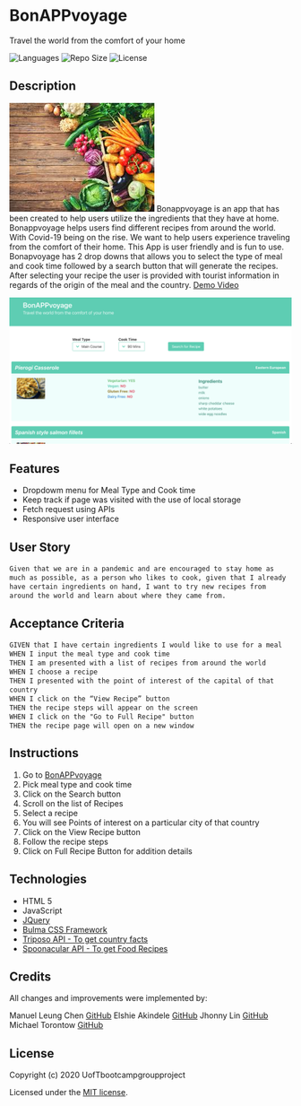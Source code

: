 # BonAPPvoyage
Travel the world from the comfort of your home

![Languages](https://img.shields.io/github/languages/top/UofTbootcampgroupproject/bonAPPvoyage) ![Repo Size](https://img.shields.io/github/repo-size/UofTbootcampgroupproject/bonAPPvoyage) ![License](https://img.shields.io/github/license/UofTbootcampgroupproject/bonAPPvoyage)

## Description

![Food](./assets/images/food-image.jpg)
Bonappvoyage is an app that has been created to help users utilize the ingredients that they have at home. Bonappvoyage helps users find different recipes from around the world. With Covid-19 being on the rise. We want to help users experience traveling from the comfort of their home. This App is user friendly and is fun to use. Bonapvoyage has 2 drop downs that allows you to select the type of meal and cook time followed by a search button that will generate the recipes. After selecting your recipe the user is provided with tourist information in regards of the origin of the meal and the country.
[Demo Video](https://www.youtube.com/watch?v=X3YEamn7x60)

![BonAPPvoyage](./assets/images/BonAPPvoyage.png)

## Features
* Dropdowm menu for Meal Type and Cook time
* Keep track if page was visited with the use of local storage
* Fetch request using APIs
* Responsive user interface

## User Story
```
Given that we are in a pandemic and are encouraged to stay home as much as possible, as a person who likes to cook, given that I already have certain ingredients on hand, I want to try new recipes from around the world and learn about where they came from.
```

## Acceptance Criteria
```
GIVEN that I have certain ingredients I would like to use for a meal
WHEN I input the meal type and cook time
THEN I am presented with a list of recipes from around the world
WHEN I choose a recipe
THEN I presented with the point of interest of the capital of that country
WHEN I click on the “View Recipe” button
THEN the recipe steps will appear on the screen
WHEN I click on the "Go to Full Recipe" button
THEN the recipe page will open on a new window
```

## Instructions
1. Go to [BonAPPvoyage](https://uoftbootcampgroupproject.github.io/bonAPPvoyage/)
2. Pick meal type and cook time
3. Click on the Search button
4. Scroll on the list of Recipes
5. Select a recipe
6. You will see Points of interest on a particular city of that country
7. Click on the View Recipe button
8. Follow the recipe steps 
9. Click on Full Recipe Button for addition details

## Technologies 
* HTML 5
* JavaScript
* [JQuery](https://jquery.com/)
* [Bulma CSS Framework](https://bulma.io/)
* [Triposo API - To get country facts](https://www.triposo.com/api/documentation/20200803/)
* [Spoonacular API - To get Food Recipes](https://spoonacular.com/food-api)

## Credits
All changes and improvements were implemented by:

Manuel Leung Chen [GitHub](https://github.com/manuelleungchen)
Elshie Akindele [GitHub](https://github.com/elshie21)
Jhonny Lin [GitHub](https://github.com/Jlin72)
Michael Torontow [GitHub](https://github.com/Torontow)


## License
Copyright \(c\) 2020 UofTbootcampgroupproject

Licensed under the [MIT license](https://github.com/UofTbootcampgroupproject/bonAPPvoyage/blob/main/LICENSE).